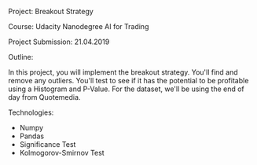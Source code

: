 Project: Breakout Strategy

Course: Udacity Nanodegree AI for Trading

Project Submission: 21.04.2019

Outline:

In this project, you will implement the breakout strategy. You'll find and remove any outliers. You'll test to see if it has the potential to be profitable using a Histogram and P-Value. For the dataset, we'll be using the end of day from Quotemedia.

Technologies:
- Numpy
- Pandas
- Significance Test
- Kolmogorov-Smirnov Test

